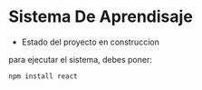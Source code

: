 <h1> Sistema De Aprendisaje </h1>

- Estado del proyecto en construccion 

para ejecutar el sistema, debes poner:

```` npm install react ````
